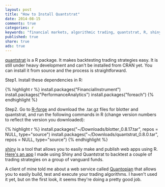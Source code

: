 ```yaml
---
layout: post
title: "How to Install Quantstrat"
date: 2014-08-15
comments: true
categories: r
keywords: "financial markets, algorithmic trading, quantstrat, R, shiny app, quantitative trading"
published: true
share: true 
ads: true
---
```


[quantstrat](http://blog.fosstrading.com/2011/08/introduction-to-quantstrat.html) is a R package. It makes backtesting trading strategies easy. It is still under heavy development and can't be installed from CRAN yet. You can install it from source and the process is straightforward.

Step1. Install these dependencies in R:


{% highlight r %}
install.packages("FinancialInstrument")
install.packages("PerformanceAnalytics")
install.packages("foreach")
{% endhighlight %}

Step2. Go to [R-forge](https://r-forge.r-project.org/R/?group_id=316) and download the .tar.gz files for blotter and quantstrat, and run the following commands in R (change version numbers to reflect the version you downloaded):


{% highlight r %}
install.packages("~/Downloads/blotter_0.8.17.tar", repos = NULL, type="source")
install.packages("~/Downloads/quantstrat_0.8.0.tar", repos = NULL, type="source")
{% endhighlight %}

[shiny](http://shiny.rstudio.com/) is a tool that allows you to easily make and publish web apps using R. [Here's an app](https://cabaceo.shinyapps.io/quantdp/) I made using Shiny and Quantstrat to backtest a couple of trading strategies on a group of vanguard funds. 

A client of mine told me about a web service called [Quantopian](https://www.quantopian.com/) that allows you to easily build, test and execute your trading algorithms. I haven't used it yet, but on the first look, it seems they're doing a pretty good job.
